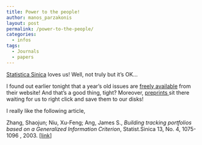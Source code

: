 ```yaml
---
title: Power to the people!
author: manos_parzakonis
layout: post
permalink: /power-to-the-people/
categories:
  - infos
tags:
  - Journals
  - papers
---
```

[Statistica Sinica][1] loves us! Well, not truly but it&#8217;s OK&#8230;

I found out earlier tonight that a year&#8217;s old issues are [freely available][2] from their website! And that&#8217;s a good thing, tight? Moreover, [preprints ][3]sit there waiting for us to right click and save them to our disks!

I really like the following article,

Zhang, Shaojun; Niu, Xu-Feng; Ang, James S., *Building tracking portfolios based on a Generalized Information Criterion*, Statist.Sinica 13, No. 4, 1075-1096 , 2003. [[link][4]]

 [1]: http://www3.stat.sinica.edu.tw/statistica/
 [2]: http://www3.stat.sinica.edu.tw/statistica/content.htm
 [3]: http://www3.stat.sinica.edu.tw/statistica/pp.html
 [4]: http://www3.stat.sinica.edu.tw/statistica/j13n4/j13n48/j13n48.html